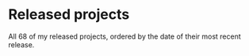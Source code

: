 # Released projects

All <!-- release_count starts -->68<!-- release_count ends --> of my released projects, ordered by the date of their most recent release.

<!-- recent_releases starts -->

<!-- recent_releases ends -->
